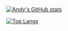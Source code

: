 [![Andy's GitHub stats](https://github-readme-stats.vercel.app/api?username=AndydeCleyre&show_icons=true&theme=gruvbox)](https://github.com/anuraghazra/github-readme-stats)

[![Top Langs](https://github-readme-stats.vercel.app/api/top-langs/?username=AndydeCleyre&theme=gruvbox&layout=pie)](https://github.com/anuraghazra/github-readme-stats)
